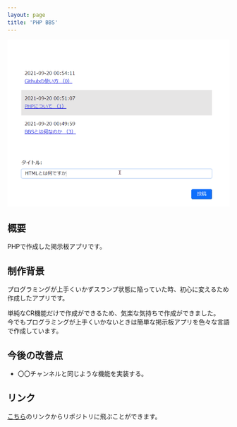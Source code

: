 ```yaml
---
layout: page
title: 'PHP BBS'
---
```


<div align="center">
<img src="../images/thumbnail/PHP-BBS.png" alt="PHP BBS サムネイル">
</div>

## 概要

PHPで作成した掲示板アプリです。

## 制作背景

プログラミングが上手くいかずスランプ状態に陥っていた時、初心に変えるため作成したアプリです。

単純なCR機能だけで作成ができるため、気楽な気持ちで作成ができました。<br />
今でもプログラミングが上手くいかないときは簡単な掲示板アプリを色々な言語で作成しています。

## 今後の改善点

- 〇〇チャンネルと同じような機能を実装する。

## リンク

[こちら]()のリンクからリポジトリに飛ぶことができます。

